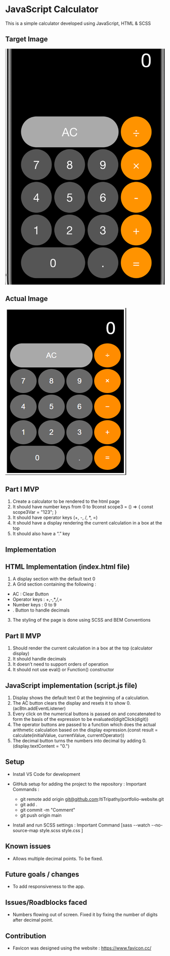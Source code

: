 # JavaScript Calculator

This is a simple calculator developed using JavaScript, HTML &amp; SCSS

## Target Image

![TargetImage](./images/target-image.png)

## Actual Image

![TargetImage](./images/final-image.png)

## Part I MVP

1. Create a calculator to be rendered to the html page
2. It should have number keys from 0 to 9const scope3 = () => { const scope3Var = "123"; }
3. It should have operator keys (+, -, /, \*, =)
4. It should have a display rendering the current calculation in a box at the top
5. It should also have a “.” key

## Implementation

## HTML Implementation (index.html file)

1. A display section with the default text 0
2. A Grid section containing the following :

-   AC : Clear Button
-   Operator keys : +,-,\*,/,=
-   Number keys : 0 to 9
-   . Button to handle decimals

3. The styling of the page is done using SCSS and BEM Conventions

## Part II MVP

1. Should render the current calculation in a box at the top (calculator display)
2. It should handle decimals
3. It doesn’t need to support orders of operation
4. It should not use eval() or Function() constructor

## JavaScript implementation (script.js file)

1. Display shows the default text 0 at the beginning of a calculation.
2. The AC button clears the display and resets it to show 0. (acBtn.addEventListener)
3. Every click on the numerical buttons is passed on and concatenated to form the basis of the expression to be evaluated(digitClick(digit))
4. The operator buttons are passed to a function which does the actual arithmetic calculation based on the display expression.(const result = calculate(initialValue, currentValue, currentOperator))
5. The decimal button turns the numbers into decimal by adding 0.(display.textContent = "0.")

## Setup

-   Install VS Code for development

-   GitHub setup for adding the project to the repository : Important Commands :

    -   git remote add origin git@github.com:ItiTripathy/portfolio-website.git
    -   git add .
    -   git commit -m "Comment"
    -   git push origin main

-   Install and run SCSS settings : Important Command [sass --watch --no-source-map style.scss style.css ]

## Known issues

-   Allows multiple decimal points. To be fixed.

## Future goals / changes

-   To add responsiveness to the app.

## Issues/Roadblocks faced

-   Numbers flowing out of screen. Fixed it by fixing the number of digits after decimal point.

## Contribution

-   Favicon was designed using the website : https://www.favicon.cc/
